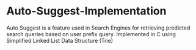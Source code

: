 # Auto-Suggest-Implementation
Auto Suggest is a feature used in Search Engines for retrieving predicted search queries based on user prefix query. Implemented in C using Simplified Linked List Data Structure (Trie)
